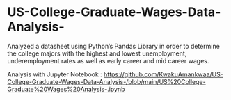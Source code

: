 # US-College-Graduate-Wages-Data-Analysis-
Analyzed a datasheet using Python’s Pandas Library in order to determine the college majors with the highest and lowest unemployment, underemployment rates as well as early career and mid career wages. 


Analysis with Jupyter Notebook : https://github.com/KwakuAmankwaa/US-College-Graduate-Wages-Data-Analysis-/blob/main/US%20College-Graduate%20Wages%20Analysis-.ipynb
